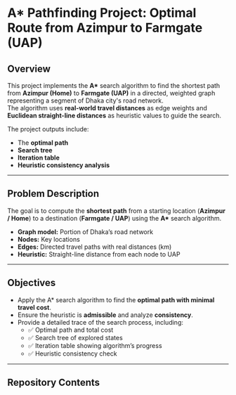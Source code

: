 # A* Pathfinding Project: Optimal Route from Azimpur to Farmgate (UAP)

## Overview
This project implements the **A\*** search algorithm to find the shortest path from **Azimpur (Home)** to **Farmgate (UAP)** in a directed, weighted graph representing a segment of Dhaka city's road network.  
The algorithm uses **real-world travel distances** as edge weights and **Euclidean straight-line distances** as heuristic values to guide the search.  

The project outputs include:
- The **optimal path**
- **Search tree**
- **Iteration table**
- **Heuristic consistency analysis**

---

## Problem Description
The goal is to compute the **shortest path** from a starting location (**Azimpur / Home**) to a destination (**Farmgate / UAP**) using the **A\*** search algorithm.  

- **Graph model:** Portion of Dhaka’s road network  
- **Nodes:** Key locations  
- **Edges:** Directed travel paths with real distances (km)  
- **Heuristic:** Straight-line distance from each node to UAP  

---

## Objectives
- Apply the A\* search algorithm to find the **optimal path with minimal travel cost**.  
- Ensure the heuristic is **admissible** and analyze **consistency**.  
- Provide a detailed trace of the search process, including:
  - ✅ Optimal path and total cost  
  - ✅ Search tree of explored states  
  - ✅ Iteration table showing algorithm’s progress  
  - ✅ Heuristic consistency check  

---

## Repository Contents
